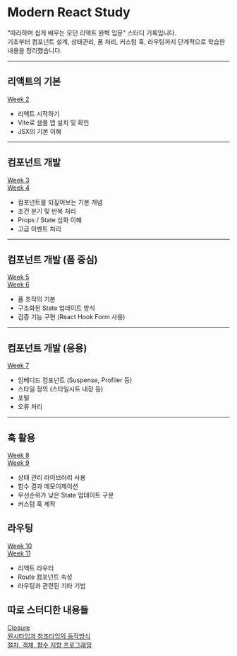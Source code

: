 # Modern React Study

"따라하며 쉽게 배우는 모던 리액트 완벽 입문" 스터디 기록입니다.  
기초부터 컴포넌트 설계, 상태관리, 폼 처리, 커스텀 훅, 라우팅까지 단계적으로 학습한 내용을 정리했습니다.

---

## 리액트의 기본
[Week 2](https://general-biplane-e1e.notion.site/Week-2-1b3d858c2baa8078811bf7d894702db0?source=copy_link)

- 리액트 시작하기
- Vite로 샘플 앱 설치 및 확인
- JSX의 기본 이해

---

## 컴포넌트 개발
[Week 3](https://general-biplane-e1e.notion.site/Week-3-1bad858c2baa80c2ac11cfb25b878fcc?source=copy_link)
</br>
[Week 4](https://general-biplane-e1e.notion.site/Week-4-1bdd858c2baa80c0ba1ed5d086b4690d?source=copy_link)

- 컴포넌트를 되짚어보는 기본 개념
- 조건 분기 및 반복 처리
- Props / State 심화 이해
- 고급 이벤트 처리

---

## 컴포넌트 개발 (폼 중심)
[Week 5](https://general-biplane-e1e.notion.site/Week-5-1c7d858c2baa8049aa25fd20836532eb?source=copy_link)
</br>
[Week 6](https://general-biplane-e1e.notion.site/Week-6-1c7d858c2baa80279b3af81c128f8a79?source=copy_link)

- 폼 조작의 기본
- 구조화된 State 업데이트 방식
- 검증 기능 구현 (React Hook Form 사용)

---

## 컴포넌트 개발 (응용)
[Week 7](https://general-biplane-e1e.notion.site/Week-7-1e5d858c2baa804f9825dd92e796044c?source=copy_link)

- 임베디드 컴포넌트 (Suspense, Profiler 등)
- 스타일 정의 (스타일시트 내장 등)
- 포털
- 오류 처리

---

## 훅 활용
[Week 8](https://general-biplane-e1e.notion.site/Week-8-1f2d858c2baa80ca9a13dce66d3dff49?source=copy_link)
</br>
[Week 9](https://general-biplane-e1e.notion.site/Week-9-200d858c2baa806ebfe7e4e8c779b7de?source=copy_link)

- 상태 관리 라이브러리 사용
- 함수 결과 메모이제이션
- 우선순위가 낮은 State 업데이트 구분
- 커스텀 훅 제작

## 라우팅
[Week 10](https://general-biplane-e1e.notion.site/Week-10-216d858c2baa80f582ebcfaae3bcc90c?source=copy_link)
</br>
[Week 11](https://general-biplane-e1e.notion.site/Week-11-218d858c2baa8025ad62e2c94549294a?source=copy_link)

- 리액트 라우터
- Route 컴포넌트 속성
- 라우팅과 관련된 기타 기법

## 따로 스터디한 내용들
[Closure](https://general-biplane-e1e.notion.site/Closure-1c2d858c2baa803dba39d6ad332587e1?source=copy_link)
</br>
[원시타입과 참조타입의 동작방식](https://general-biplane-e1e.notion.site/Week-11-218d858c2baa8025ad62e2c94549294a?source=copy_link)
</br>
[절차, 객체, 함수 지향 프로그래밍](https://general-biplane-e1e.notion.site/1c2d858c2baa804087a0ce28a8557374?source=copy_link)
